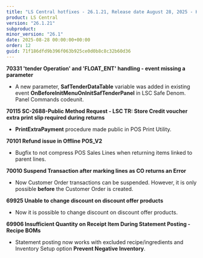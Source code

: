 ```yaml
---
title: "LS Central hotfixes - 26.1.21, Release date August 28, 2025 - Hotfixes"
product: LS Central
version: "26.1.21"
subproduct: 
minor_version: "26.1"
date: 2025-08-28 00:00:00+00:00
order: 12
guid: 71f186dfd9b396f063b925ce0d0b8c8c32b60d36
---
```


<strong>70331 'tender Operation' and 'FLOAT_ENT' handling - event missing a parameter</strong>
<ul><li>A new parameter, <b>SafTenderDataTable</b> variable was added in existing event <b>OnBeforeInitMenuOnInitSafTenderPanel</b> in LSC Safe Denom. Panel Commands codeunit.</li></ul>
<strong>70115 SC-2688-Public Method Request - LSC TR: Store Credit voucher extra print slip required during returns</strong>
<ul><li><b>PrintExtraPayment</b> procedure made public in POS Print Utility.</li></ul>
<strong>70101 Refund issue in Offline POS_V2</strong>
<ul><li>Bugfix to not compress POS Sales Lines when returning items linked to parent lines.</li></ul>
<strong>70010 Suspend Transaction after marking lines as CO returns an Error</strong>
<ul><li>Now Customer Order transactions can be suspended. However, it is only possible <b>before</b> the Customer Order is created.</li></ul>
<strong>69925 Unable to change discount on discount offer products</strong>
<ul><li>Now it is possible to change discount on discount offer products.</li></ul>
<strong>69906 Insufficient Quantity on Receipt Item During Statement Posting - Recipe BOMs</strong>
<ul><li>Statement posting now works with excluded recipe/ingredients and Inventory Setup option <b>Prevent Negative Inventory</b>.</li></ul>
